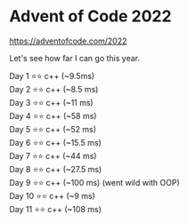 # Advent of Code 2022
https://adventofcode.com/2022

Let's see how far I can go this year.

Day 1 &#11088;&#11088; c++ (~9.5ms)<br />
Day 2 &#11088;&#11088; c++ (~8.5 ms)<br />
Day 3 &#11088;&#11088; c++ (~11 ms)<br />
Day 4 &#11088;&#11088; c++ (~58 ms)<br />
Day 5 &#11088;&#11088; c++ (~52 ms)<br />
Day 6 &#11088;&#11088; c++ (~15.5 ms) <br />
Day 7 &#11088;&#11088; c++ (~44 ms)<br />
Day 8 &#11088;&#11088; c++ (~27.5 ms)<br />
Day 9 &#11088;&#11088; c++ (~100 ms) (went wild with OOP) <br /> 
Day 10 &#11088;&#11088; c++ (~9 ms) <br /> 
Day 11 &#11088;&#11088; c++ (~108 ms) <br /> 
